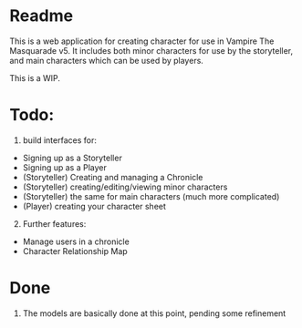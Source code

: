 # Readme

This is a web application for creating character for use in Vampire The Masquarade v5. It includes both minor characters for use by the storyteller, and main characters which can be used by players.

This is a WIP. 

# Todo:

1. build interfaces for:
  * Signing up as a Storyteller
  * Signing up as a Player
  * (Storyteller) Creating and managing a Chronicle
  * (Storyteller) creating/editing/viewing minor characters
  * (Storyteller) the same for main characters (much more complicated)
  * (Player) creating your character sheet

2. Further features:
  * Manage users in a chronicle
  * Character Relationship Map

# Done 

1. The models are basically done at this point, pending some refinement